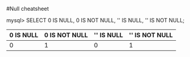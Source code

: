 #Null cheatsheet

mysql> SELECT 0 IS NULL, 0 IS NOT NULL, '' IS NULL, '' IS NOT NULL;

| 0 IS NULL | 0 IS NOT NULL | '' IS NULL | '' IS NOT NULL |
| --------- | ------------- | ---------- | -------------- |
|         0 |             1 |          0 |              1 |
